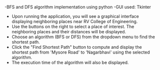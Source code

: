 -BFS and DFS algorithm implementation using python
-GUI used: Tkinter
- Upon running the application, you will see a graphical interface displaying neighboring places near RV College of Engineering.
- Use the buttons on the right to select a place of interest. The neighboring places and their distances will be displayed.
- Choose an algorithm (BFS or DFS) from the dropdown menu to find the shortest path.
- Click the "Find Shortest Path" button to compute and display the shortest path from 'Mysore Road' to 'Nagarbhavi' using the selected algorithm.
- The execution time of the algorithm will also be displayed.

